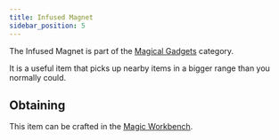 ```yaml
---
title: Infused Magnet
sidebar_position: 5
---
```


The Infused Magnet is part of the [Magical Gadgets](Magical-Gadgets) category.

It is a useful item that picks up nearby items in a bigger range than you normally could.

## Obtaining

This item can be crafted in the [Magic Workbench](Magic-Workbench).
